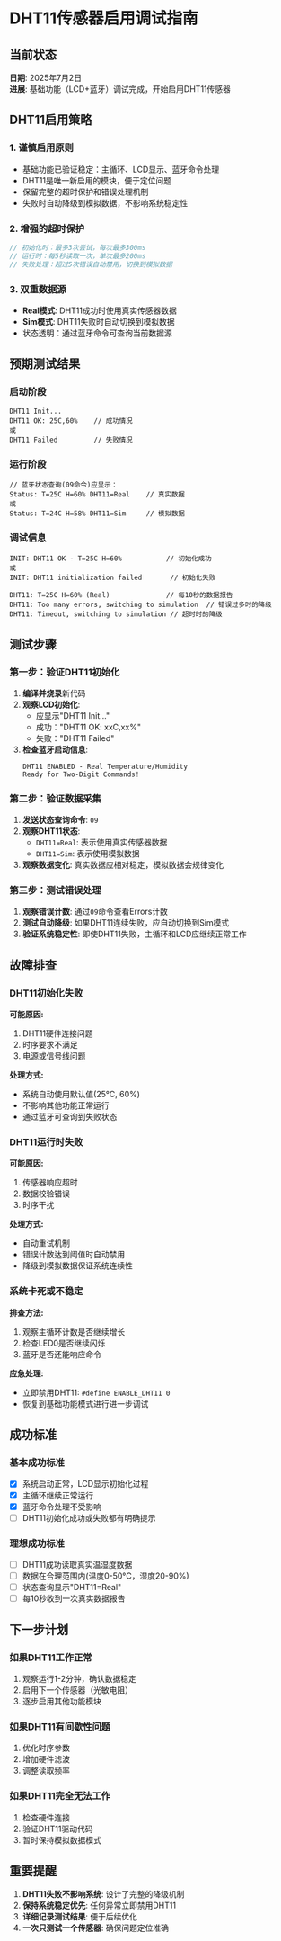 # DHT11传感器启用调试指南

## 当前状态
**日期**: 2025年7月2日  
**进展**: 基础功能（LCD+蓝牙）调试完成，开始启用DHT11传感器

## DHT11启用策略

### 1. 谨慎启用原则
- 基础功能已验证稳定：主循环、LCD显示、蓝牙命令处理
- DHT11是唯一新启用的模块，便于定位问题
- 保留完整的超时保护和错误处理机制
- 失败时自动降级到模拟数据，不影响系统稳定性

### 2. 增强的超时保护
```c
// 初始化时：最多3次尝试，每次最多300ms
// 运行时：每5秒读取一次，单次最多200ms
// 失败处理：超过5次错误自动禁用，切换到模拟数据
```

### 3. 双重数据源
- **Real模式**: DHT11成功时使用真实传感器数据
- **Sim模式**: DHT11失败时自动切换到模拟数据
- 状态透明：通过蓝牙命令可查询当前数据源

## 预期测试结果

### 启动阶段
```
DHT11 Init...
DHT11 OK: 25C,60%    // 成功情况
或
DHT11 Failed         // 失败情况
```

### 运行阶段
```
// 蓝牙状态查询(09命令)应显示：
Status: T=25C H=60% DHT11=Real    // 真实数据
或
Status: T=24C H=58% DHT11=Sim     // 模拟数据
```

### 调试信息
```
INIT: DHT11 OK - T=25C H=60%           // 初始化成功
或
INIT: DHT11 initialization failed       // 初始化失败

DHT11: T=25C H=60% (Real)              // 每10秒的数据报告
DHT11: Too many errors, switching to simulation  // 错误过多时的降级
DHT11: Timeout, switching to simulation // 超时时的降级
```

## 测试步骤

### 第一步：验证DHT11初始化
1. **编译并烧录**新代码
2. **观察LCD初始化**:
   - 应显示"DHT11 Init..."
   - 成功："DHT11 OK: xxC,xx%"
   - 失败："DHT11 Failed"
3. **检查蓝牙启动信息**:
   ```
   DHT11 ENABLED - Real Temperature/Humidity
   Ready for Two-Digit Commands!
   ```

### 第二步：验证数据采集
1. **发送状态查询命令**: `09`
2. **观察DHT11状态**:
   - `DHT11=Real`: 表示使用真实传感器数据
   - `DHT11=Sim`: 表示使用模拟数据
3. **观察数据变化**: 真实数据应相对稳定，模拟数据会规律变化

### 第三步：测试错误处理
1. **观察错误计数**: 通过`09`命令查看Errors计数
2. **测试自动降级**: 如果DHT11连续失败，应自动切换到Sim模式
3. **验证系统稳定性**: 即使DHT11失败，主循环和LCD应继续正常工作

## 故障排查

### DHT11初始化失败
**可能原因:**
1. DHT11硬件连接问题
2. 时序要求不满足
3. 电源或信号线问题

**处理方式:**
- 系统自动使用默认值(25°C, 60%)
- 不影响其他功能正常运行
- 通过蓝牙可查询到失败状态

### DHT11运行时失败
**可能原因:**
1. 传感器响应超时
2. 数据校验错误
3. 时序干扰

**处理方式:**
- 自动重试机制
- 错误计数达到阈值时自动禁用
- 降级到模拟数据保证系统连续性

### 系统卡死或不稳定
**排查方法:**
1. 观察主循环计数是否继续增长
2. 检查LED0是否继续闪烁
3. 蓝牙是否还能响应命令

**应急处理:**
- 立即禁用DHT11: `#define ENABLE_DHT11 0`
- 恢复到基础功能模式进行进一步调试

## 成功标准

### 基本成功标准
- [x] 系统启动正常，LCD显示初始化过程
- [x] 主循环继续正常运行
- [x] 蓝牙命令处理不受影响
- [ ] DHT11初始化成功或失败都有明确提示

### 理想成功标准
- [ ] DHT11成功读取真实温湿度数据
- [ ] 数据在合理范围内(温度0-50°C，湿度20-90%)
- [ ] 状态查询显示"DHT11=Real"
- [ ] 每10秒收到一次真实数据报告

## 下一步计划

### 如果DHT11工作正常
1. 观察运行1-2分钟，确认数据稳定
2. 启用下一个传感器（光敏电阻）
3. 逐步启用其他功能模块

### 如果DHT11有间歇性问题
1. 优化时序参数
2. 增加硬件滤波
3. 调整读取频率

### 如果DHT11完全无法工作
1. 检查硬件连接
2. 验证DHT11驱动代码
3. 暂时保持模拟数据模式

## 重要提醒

1. **DHT11失败不影响系统**: 设计了完整的降级机制
2. **保持系统稳定优先**: 任何异常立即禁用DHT11
3. **详细记录测试结果**: 便于后续优化
4. **一次只测试一个传感器**: 确保问题定位准确
